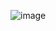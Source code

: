 ![image](https://github.com/terryyufei/FreeCodeCamp/assets/123143795/c02f55e9-5c30-40d6-88e9-910cdc18af5e)
